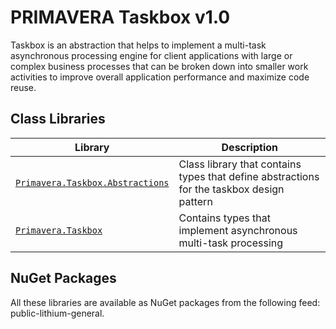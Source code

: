 # PRIMAVERA Taskbox v1.0

Taskbox is an abstraction that helps to implement a multi-task asynchronous processing engine for client applications with large or complex business processes that can be broken down into smaller work activities to improve overall application performance and maximize code reuse.

## Class Libraries

| Library | Description |
| - | - |
| [`Primavera.Taskbox.Abstractions`](./Taskbox.Abstractions.md) | Class library that contains types that define abstractions for the taskbox design pattern |
| [`Primavera.Taskbox`](./Taskbox.md) | Contains types that implement asynchronous multi-task processing |

## NuGet Packages

All these libraries are available as NuGet packages from the following feed: public-lithium-general.
